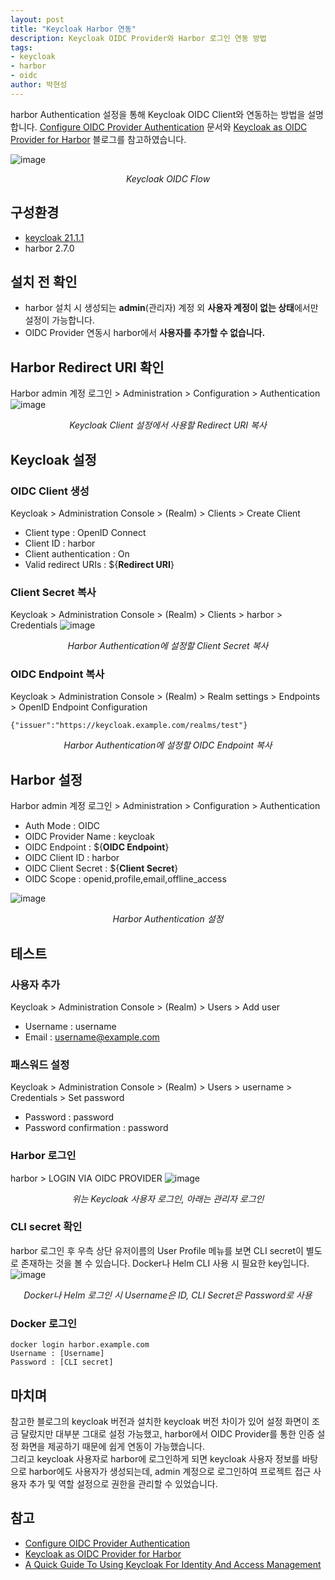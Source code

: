 ```yaml
---
layout: post
title: "Keycloak Harbor 연동"
description: Keycloak OIDC Provider와 Harbor 로그인 연동 방법
tags:
- keycloak
- harbor
- oidc
author: 박현성
---
```


harbor Authentication 설정을 통해 Keycloak OIDC Client와 연동하는 방법을 설명합니다. [Configure OIDC Provider Authentication](https://goharbor.io/docs/1.10/administration/configure-authentication/oidc-auth/) 문서와 [Keycloak as OIDC Provider for Harbor](https://medium.com/@panda1100/keycloak-as-oidc-provider-for-harbor-c25906481619) 블로그를 참고하였습니다.

![image](https://github.com/KuberixEnterprise/kuberixenterprise.github.io/assets/92906503/b25b351e-fc38-4961-8faf-6160d85c728b)
*<center>Keycloak OIDC Flow</center>*

## 구성환경
* [keycloak 21.1.1](https://blog.kuberix.co.kr/2023/05/10/keycloak-dockercompose-install.html)
* harbor 2.7.0

## 설치 전 확인
* harbor 설치 시 생성되는 **admin**(관리자) 계정 외 **사용자 계정이 없는 상태**에서만 설정이 가능합니다.
* OIDC Provider 연동시 harbor에서 **사용자를 추가할 수 없습니다.**

## Harbor Redirect URI 확인
Harbor admin 계정 로그인 > Administration > Configuration > Authentication
![image](https://github.com/KuberixEnterprise/kuberixenterprise.github.io/assets/92906503/502d5c5e-7c45-4be2-9fab-bfdbecfbc599)
*<center>Keycloak Client 설정에서 사용할 Redirect URI 복사</center>*

## Keycloak 설정
### OIDC Client 생성
Keycloak > Administration Console > (Realm) > Clients > Create Client
* Client type : OpenID Connect
* Client ID : harbor
* Client authentication : On
* Valid redirect URIs : ${**Redirect URI**}

### Client Secret 복사
Keycloak > Administration Console > (Realm) > Clients > harbor > Credentials
![image](https://github.com/KuberixEnterprise/kuberixenterprise.github.io/assets/92906503/71401d07-5998-4cdf-86fe-b642e2d8e381)
*<center>Harbor Authentication에 설정할 Client Secret 복사</center>*

### OIDC Endpoint 복사
Keycloak > Administration Console > (Realm) > Realm settings > Endpoints > 
OpenID Endpoint Configuration
```
{"issuer":"https://keycloak.example.com/realms/test"}
```
*<center>Harbor Authentication에 설정할 OIDC Endpoint 복사</center>*

## Harbor 설정
Harbor admin 계정 로그인 > Administration > Configuration > Authentication
* Auth Mode : OIDC
* OIDC Provider Name : keycloak
* OIDC Endpoint : ${**OIDC Endpoint**}
* OIDC Client ID : harbor
* OIDC Client Secret : ${**Client Secret**}
* OIDC Scope : openid,profile,email,offline_access  

![image](https://github.com/KuberixEnterprise/kuberixenterprise.github.io/assets/92906503/fbaca181-6a96-4bf0-b5f8-48a1794dfea7)
*<center>Harbor Authentication 설정</center>*

## 테스트

### 사용자 추가
Keycloak > Administration Console > (Realm) > Users > Add user
* Username : username
* Email : username@example.com

### 패스워드 설정
Keycloak > Administration Console > (Realm) > Users > username > Credentials > Set password
* Password : password
* Password confirmation : password

### Harbor 로그인
harbor > LOGIN VIA OIDC PROVIDER
![image](https://github.com/KuberixEnterprise/kuberixenterprise.github.io/assets/92906503/179e8db9-3ce1-4576-aa9c-820646d79bb8)
*<center>위는 Keycloak 사용자 로그인, 아래는 관리자 로그인</center>*

### CLI secret 확인
harbor 로그인 후 우측 상단 유저이름의 User Profile 메뉴를 보면 CLI secret이 별도로 존재하는 것을 볼 수 있습니다. Docker나 Helm CLI 사용 시 필요한 key입니다.
![image](https://github.com/KuberixEnterprise/kuberixenterprise.github.io/assets/92906503/5ddb7bc4-f2ea-4c52-bb3c-764325f8b4df)
*<center>Docker나 Helm 로그인 시 Username은 ID, CLI Secret은 Password로 사용</center>*

### Docker 로그인
```
docker login harbor.example.com
Username : [Username]
Password : [CLI secret]
```

## 마치며
참고한 블로그의 keycloak 버전과 설치한 keycloak 버전 차이가 있어 설정 화면이 조금 달랐지만 대부분 그대로 설정 가능했고, harbor에서 OIDC Provider를 통한 인증 설정 화면을 제공하기 때문에 쉽게 연동이 가능했습니다.  
그리고 keycloak 사용자로 harbor에 로그인하게 되면 keycloak 사용자 정보를 바탕으로 harbor에도 사용자가 생성되는데, admin 계정으로 로그인하여 프로젝트 접근 사용자 추가 및 역할 설정으로 권한을 관리할 수 있었습니다.

## 참고
* [Configure OIDC Provider Authentication](https://goharbor.io/docs/1.10/administration/configure-authentication/oidc-auth/)
* [Keycloak as OIDC Provider for Harbor](https://medium.com/@panda1100/keycloak-as-oidc-provider-for-harbor-c25906481619)
* [A Quick Guide To Using Keycloak For Identity And Access Management](https://www.comakeit.com/blog/quick-guide-using-keycloak-identity-access-management/)